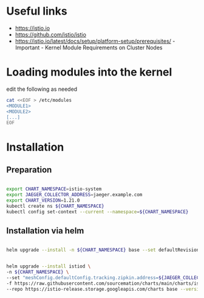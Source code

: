 # Useful links
- https://istio.io
- https://github.com/istio/istio
- https://istio.io/latest/docs/setup/platform-setup/prerequisites/ - Important - Kernel Module Requirements on Cluster Nodes

# Loading modules into the kernel

edit the following as needed
``` bash
cat <<EOF > /etc/modules
<MODULE1>
<MODULE2>
[...]
EOF
```
# Installation
## Preparation
``` bash

export CHART_NAMESPACE=istio-system
export JAEGER_COLLECTOR_ADDRESS=jaeger.example.com
export CHART_VERSION=1.21.0
kubectl create ns ${CHART_NAMESPACE}
kubectl config set-context --current --namespace=${CHART_NAMESPACE}

```
## Installation via helm
``` bash

helm upgrade --install -n ${CHART_NAMESPACE} base --set defaultRevision=default --repo https://istio-release.storage.googleapis.com/charts base --version ${CHART_VERSION}


helm upgrade --install istiod \ 
-n ${CHART_NAMESPACE} \
--set "meshConfig.defaultConfig.tracking.zipkin.address=${JAEGER_COLLECTOR_ADDRESS}:9411" \
-f https://raw.githubusercontent.com/sourcemation/charts/main/charts/istio/${CHART_VERSION}/values \
--repo https://istio-release.storage.googleapis.com/charts base --version ${CHART_VERSION}
```
